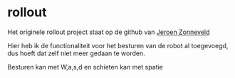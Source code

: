 # rollout

Het originele rollout project staat op de github van [Jeroen Zonneveld](https://github.com/zonneveld/rollout)

Hier heb ik de functionaliteit voor het besturen van de robot al toegevoegd, dus hoeft dat zelf niet meer gedaan te worden.

Besturen kan met W,a,s,d en schieten kan met spatie
